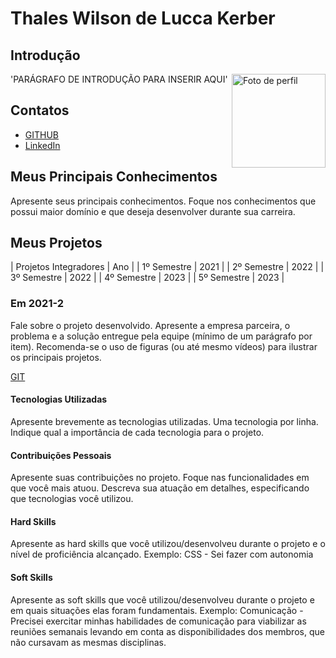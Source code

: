 # Thales Wilson de Lucca Kerber

## Introdução

<img align="right" src="https://avatars.githubusercontent.com/u/26208169?s=400&u=f6ea7d7b7ecf97876c976de51673c978508626c6&v=4" alt="Foto de perfil" width="150"/>

'PARÁGRAFO DE INTRODUÇÃO PARA INSERIR AQUI'

## Contatos
* [GITHUB](https://www.github.com/thaleskerber)
* [LinkedIn](https://www.linkedin.com/in/thaleskerber)

## Meus Principais Conhecimentos
Apresente seus principais conhecimentos. Foque nos conhecimentos que possui maior domínio e que deseja desenvolver durante sua carreira.

## Meus Projetos
| Projetos Integradores | Ano |
| 1º Semestre | 2021 |
| 2º Semestre | 2022 |
| 3º Semestre | 2022 |
| 4º Semestre | 2023 |
| 5º Semestre | 2023 |

### Em 2021-2
Fale sobre o projeto desenvolvido. Apresente a empresa parceira, o problema e a solução entregue pela equipe (mínimo de um parágrafo por item). Recomenda-se o uso de figuras (ou até mesmo vídeos) para ilustrar os principais projetos.

[GIT](https://www.git.com)

#### Tecnologias Utilizadas
Apresente brevemente as tecnologias utilizadas. Uma tecnologia por linha. Indique qual a importância de cada tecnologia para o projeto.

#### Contribuições Pessoais
Apresente suas contribuições no projeto. Foque nas funcionalidades em que você mais atuou. Descreva sua atuação em detalhes, especificando que tecnologias você utilizou.

#### Hard Skills
Apresente as hard skills que você utilizou/desenvolveu durante o projeto e o nível de proficiência alcançado. Exemplo: CSS - Sei fazer com autonomia

#### Soft Skills
Apresente as soft skills que você utilizou/desenvolveu durante o projeto e em quais situações elas foram fundamentais. Exemplo: Comunicação - Precisei exercitar minhas habilidades de comunicação para viabilizar as reuniões semanais levando em conta as disponibilidades dos membros, que não cursavam as mesmas disciplinas.



